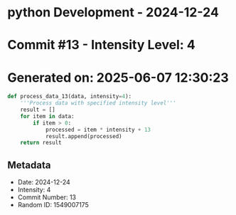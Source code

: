 ﻿# python Development - 2024-12-24
# Commit #13 - Intensity Level: 4
# Generated on: 2025-06-07 12:30:23
```python
def process_data_13(data, intensity=4):
    '''Process data with specified intensity level'''
    result = []
    for item in data:
        if item > 0:
            processed = item * intensity + 13
            result.append(processed)
    return result
```
## Metadata
- Date: 2024-12-24
- Intensity: 4
- Commit Number: 13
- Random ID: 1549007175
